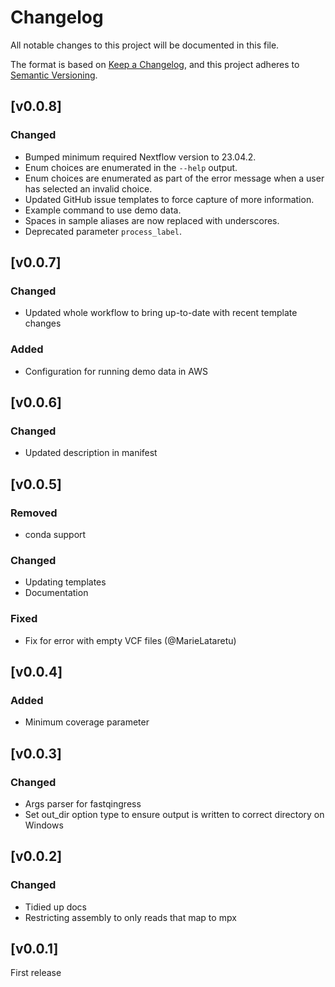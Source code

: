 # Changelog
All notable changes to this project will be documented in this file.

The format is based on [Keep a Changelog](https://keepachangelog.com/en/1.1.0/),
and this project adheres to [Semantic Versioning](https://semver.org/spec/v2.0.0.html).

## [v0.0.8]
### Changed
- Bumped minimum required Nextflow version to 23.04.2.
- Enum choices are enumerated in the `--help` output.
- Enum choices are enumerated as part of the error message when a user has selected an invalid choice.
- Updated GitHub issue templates to force capture of more information.
- Example command to use demo data.
- Spaces in sample aliases are now replaced with underscores.
- Deprecated parameter `process_label`.

## [v0.0.7]
### Changed
- Updated whole workflow to bring up-to-date with recent template changes
### Added
- Configuration for running demo data in AWS

## [v0.0.6]
### Changed
- Updated description in manifest

## [v0.0.5]
### Removed
- conda support
### Changed
- Updating templates
- Documentation
### Fixed
- Fix for error with empty VCF files (@MarieLataretu)

## [v0.0.4]
### Added
- Minimum coverage parameter

## [v0.0.3]
### Changed
- Args parser for fastqingress
- Set out_dir option type to ensure output is written to correct directory on Windows

## [v0.0.2]
### Changed
- Tidied up docs
- Restricting assembly to only reads that map to mpx

## [v0.0.1]

First release
